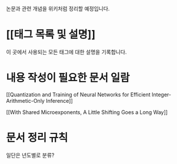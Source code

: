 
논문과 관련 개념을 위키처럼 정리할 예정입니다.


# [[태그 목록 및 설명]]

이 곳에서 사용되는 모든 태그에 대한 설명을 기록합니다.

# 내용 작성이 필요한 문서 일람

[[Quantization and Training of Neural Networks for Efficient Integer-Arithmetic-Only Inference]]

[[With Shared Microexponents, A Little Shifting Goes a Long Way]]






# 문서 정리 규칙

일단은 년도별로 분류?